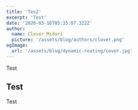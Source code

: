 ```yaml
---
title: 'Tes2'
excerpt: 'Test'
date: '2020-03-16T05:35:07.322Z'
author:
  name: Clover_Midori
  picture: '/assets/blog/authors/clover.png'
ogImage:
  url: '/assets/blog/dynamic-routing/cover.jpg'
---
```


Test

## Test

Test
